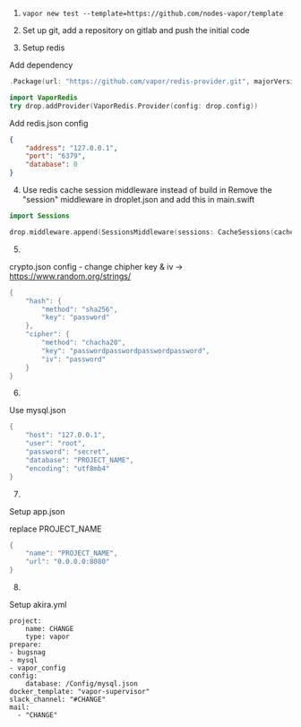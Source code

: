 1) `vapor new test --template=https://github.com/nodes-vapor/template`

2) Set up git, add a repository on gitlab and push the initial code

3) Setup redis

Add dependency
```swift
.Package(url: "https://github.com/vapor/redis-provider.git", majorVersion: 1)
```

```swift
import VaporRedis
try drop.addProvider(VaporRedis.Provider(config: drop.config))
```

Add redis.json config
```json
{
    "address": "127.0.0.1",
    "port": "6379",
    "database": 0
}

```

4) Use redis cache session middleware instead of build in
Remove the "session" middleware in droplet.json and add this in main.swift

```swift
import Sessions

drop.middleware.append(SessionsMiddleware(sessions: CacheSessions(cache: drop.cache)))
```

5)
crypto.json config - change chipher key & iv -> https://www.random.org/strings/
```swift
{
    "hash": {
        "method": "sha256",
        "key": "password"
    },
    "cipher": {
        "method": "chacha20",
        "key": "passwordpasswordpasswordpassword",
        "iv": "password"
    }
}
```

6)
Use mysql.json
```swift
{
    "host": "127.0.0.1",
    "user": "root",
    "password": "secret",
    "database": "PROJECT_NAME",
    "encoding": "utf8mb4"
}
```

7)
Setup app.json

replace PROJECT_NAME

```swift
{
    "name": "PROJECT_NAME",
    "url": "0.0.0.0:8080"
}

```

8)
Setup akira.yml
```
project:
    name: CHANGE 
    type: vapor
prepare:
- bugsnag
- mysql
- vapor_config
config:
    database: /Config/mysql.json
docker_template: "vapor-supervisor"
slack_channel: "#CHANGE"
mail:
  - "CHANGE"
```
